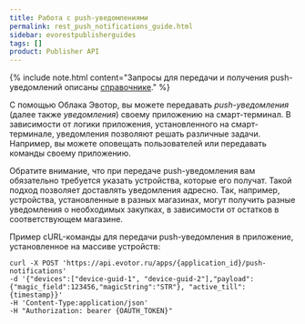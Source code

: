 ```yaml
---
title: Работа с push-уведомлениями
permalink: rest_push_notifications_guide.html
sidebar: evorestpublisherguides
tags: []
product: Publisher API
---
```


{% include note.html content="Запросы для передачи и получения push-уведомлений описаны [справочнике](./rest_push_notifications.html)." %} 

С помощью Облака Эвотор, вы можете передавать _push-уведомления_ (далее также _уведомления_) своему приложению на смарт-терминал.
В зависимости от логики приложения, установленного на смарт-терминале, уведомления позволяют решать различные задачи.
Например, вы можете оповещать пользователей или передавать команды своему приложению.

Обратите внимание, что при передаче push-уведомления вам обязательно требуется указать устройства, которые его получат. Такой подход позволяет доставлять уведомления адресно. Так, например, устройства, установленные в разных магазинах, могут получить разные уведомления о необходимых закупках, в зависимости от остатков в соответствующем магазине.

Пример cURL-команды для передачи push-уведомления в приложение, установленное на массиве устройств:

```shell
curl -X POST 'https://api.evotor.ru/apps/{application_id}/push-notifications'
-d '{"devices":["device-guid-1", "device-guid-2"],"payload":{"magic_field":123456,"magicString":"STR"}, "active_till": {timestamp}}'
-H 'Content-Type:application/json'
-H "Authorization: bearer {OAUTH_TOKEN}"
```
